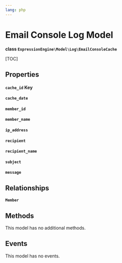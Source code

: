 ```yaml
---
lang: php
---
```


<!--
    This source file is part of the open source project
    ExpressionEngine User Guide (https://github.com/ExpressionEngine/ExpressionEngine-User-Guide)

    @link      https://expressionengine.com/
    @copyright Copyright (c) 2003-2021, Packet Tide, LLC (https://packettide.com)
    @license   https://expressionengine.com/license Licensed under Apache License, Version 2.0
-->

# Email Console Log Model

**class `ExpressionEngine\Model\Log\EmailConsoleCache`**

[TOC]

## Properties

#### `cache_id` Key
#### `cache_date`
#### `member_id`
#### `member_name`
#### `ip_address`
#### `recipient`
#### `recipient_name`
#### `subject`
#### `message`

## Relationships

#### `Member`

## Methods
This model has no additional methods.

## Events
This model has no events.
